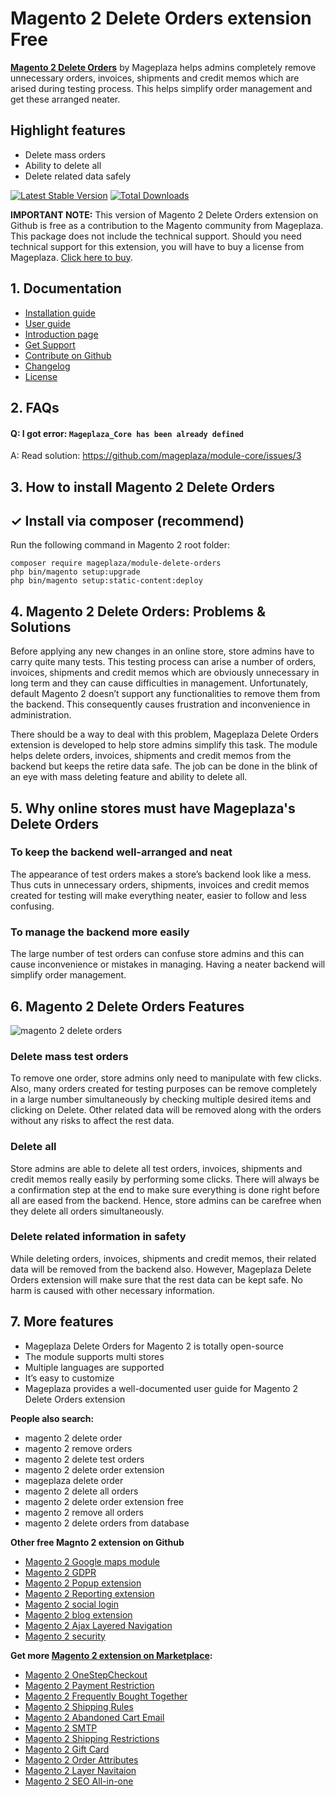 # Magento 2 Delete Orders extension Free

**[Magento 2 Delete Orders](https://www.mageplaza.com/magento-2-delete-orders/)** by Mageplaza helps admins completely remove unnecessary orders, invoices, shipments and credit memos which are arised during testing process. This helps simplify order management and get these arranged neater.


## Highlight features

- Delete mass orders
- Ability to delete all
- Delete related data safely


[![Latest Stable Version](https://poser.pugx.org/mageplaza/module-delete-orders/v/stable)](https://packagist.org/packages/mageplaza/module-delete-orders)
[![Total Downloads](https://poser.pugx.org/mageplaza/module-delete-orders/downloads)](https://packagist.org/packages/mageplaza/module-delete-orders)

**IMPORTANT NOTE:** This version of Magento 2 Delete Orders extension on Github is free as a contribution to the Magento community from Mageplaza. This package does not include the technical support. Should you need technical support for this extension, you will have to buy a license from Mageplaza. [Click here to buy](https://www.mageplaza.com/magento-2-delete-orders/).

## 1. Documentation

- [Installation guide](https://www.mageplaza.com/install-magento-2-extension/)
- [User guide](http://docs.mageplaza.com/delete-order-m2/index.html)
- [Introduction page](https://www.mageplaza.com/magento-2-delete-orders/)
- [Get Support](https://github.com/mageplaza/magento-2-delete-orders/issues)
- [Contribute on Github](https://github.com/mageplaza/magento-2-delete-orders)
- [Changelog](https://github.com/mageplaza/magento-2-delete-orders/releases)
- [License](https://www.mageplaza.com/LICENSE.txt)

## 2. FAQs

#### Q: I got error: `Mageplaza_Core has been already defined`
A: Read solution: https://github.com/mageplaza/module-core/issues/3


## 3. How to install Magento 2 Delete Orders


## ✓ Install via composer (recommend)
Run the following command in Magento 2 root folder:

```
composer require mageplaza/module-delete-orders
php bin/magento setup:upgrade
php bin/magento setup:static-content:deploy
```


## 4. Magento 2 Delete Orders: Problems & Solutions

Before applying any new changes in an online store, store admins have to carry quite many tests. This testing process can arise a number of orders, invoices, shipments and credit memos which are obviously unnecessary in long term and they can cause difficulties in management. Unfortunately, default Magento 2 doesn’t support any functionalities to remove them from the backend. This consequently causes frustration and inconvenience in administration.

There should be a way to deal with this problem, Mageplaza Delete Orders extension is developed to help store admins simplify this task. The module helps delete orders, invoices, shipments and credit memos from the backend but keeps the retire data safe. The job can be done in the blink of an eye with mass deleting feature and ability to delete all.

## 5. Why online stores must have Mageplaza's Delete Orders

### To keep the backend well-arranged and neat
The appearance of test orders makes a store’s backend look like a mess. Thus cuts in unnecessary orders, shipments, invoices and credit memos created for testing will make everything neater, easier to follow and less confusing.

### To manage the backend more easily
The large number of test orders can confuse store admins and this can cause inconvenience or mistakes in managing. Having a neater backend will simplify order management.


## 6. Magento 2 Delete Orders Features

![magento 2 delete orders](https://cdn.mageplaza.com/media/general/GKcj6HQ.png)

### Delete mass test orders

To remove one order, store admins only need to manipulate with few clicks. Also, many orders created for testing purposes can be remove completely in a large number simultaneously by checking multiple desired items and clicking on Delete. Other related data will be removed along with the orders without any risks to affect the rest data.

### Delete all

Store admins are able to delete all test orders, invoices, shipments and credit memos really easily by performing some clicks. There will always be a confirmation step at the end to make sure everything is done right before all are eased from the backend. Hence, store admins can be carefree when they delete all orders simultaneously.

### Delete related information in safety

While deleting orders, invoices, shipments and credit memos, their related data will be removed from the backend also. However, Mageplaza Delete Orders extension will make sure that the rest data can be kept safe. No harm is caused with other necessary information.

## 7. More features

- Mageplaza Delete Orders for Magento 2 is totally open-source
- The module supports multi stores
- Multiple languages are supported
- It’s easy to customize
- Mageplaza provides a well-documented user guide for Magento 2 Delete Orders extension

**People also search:**
- magento 2 delete order
- magento 2 remove orders
- magento 2 delete test orders
- magento 2 delete order extension
- mageplaza delete order
- magento 2 delete all orders
- magento 2 delete order extension free
- magento 2 remove all orders
- magento 2 delete orders from database


**Other free Magnto 2 extension on Github**
- [Magento 2 Google maps module](https://github.com/mageplaza/magento-2-google-maps)
- [Magento 2 GDPR](https://github.com/mageplaza/magento-2-gdpr)
- [Magento 2 Popup extension](https://github.com/mageplaza/magento-2-better-popup)
- [Magento 2 Reporting extension](https://github.com/mageplaza/magento-2-reports)
- [Magento 2 social login](https://github.com/mageplaza/magento-2-social-login)
- [Magento 2 blog extension](https://github.com/mageplaza/magento-2-blog)
- [Magento 2 Ajax Layered Navigation](https://github.com/mageplaza/magento-2-ajax-layered-navigation)
- [Magento 2 security](https://github.com/mageplaza/magento-2-security)


**Get more [Magento 2 extension on Marketplace](https://marketplace.magento.com/partner/Mageplaza):**
- [Magento 2 OneStepCheckout](https://marketplace.magento.com/mageplaza-magento-2-one-step-checkout-extension.html)
- [Magento 2 Payment Restriction](https://marketplace.magento.com/mageplaza-module-payment-restriction.html)
- [Magento 2 Frequently Bought Together](https://marketplace.magento.com/mageplaza-module-frequently-bought-together.html)
- [Magento 2 Shipping Rules](https://marketplace.magento.com/mageplaza-module-shipping-rules.html)
- [Magento 2 Abandoned Cart Email](https://marketplace.magento.com/mageplaza-module-abandoned-cart-email.html)
- [Magento 2 SMTP](https://marketplace.magento.com/mageplaza-module-smtp.html)
- [Magento 2 Shipping Restrictions](https://marketplace.magento.com/mageplaza-module-shipping-restriction.html)
- [Magento 2 Gift Card](https://marketplace.magento.com/mageplaza-module-gift-card.html)
- [Magento 2 Order Attributes](https://marketplace.magento.com/mageplaza-module-order-attributes.html)
- [Magento 2 Layer Navitaion](https://marketplace.magento.com/mageplaza-layered-navigation-m2.html)
- [Magento 2 SEO All-in-one](https://marketplace.magento.com/mageplaza-magento-2-seo-extension.html)

